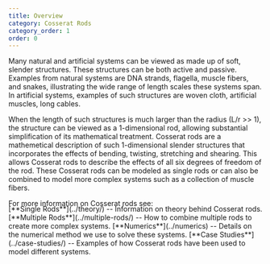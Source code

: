 ```yaml
---
title: Overview
category: Cosserat Rods
category_order: 1
order: 0
---
```


Many natural and artificial systems can be viewed as made up of soft, slender structures. These structures can be both active and passive. Examples from natural systems are DNA strands, flagella, muscle fibers, and snakes, illustrating the wide range of length scales these systems span. In artificial systems, examples of such structures are woven cloth, artificial muscles, long cables. 

When the length of such structures is much larger than the radius (L/r >> 1), the structure can be viewed as a 1-dimensional rod, allowing substantial simplification of its mathematical treatment. Cosserat rods are a mathemetical description of such 1-dimensional slender structures that incorporates the effects of bending, twisting, stretching and shearing. This allows Cosserat rods to describe the effects of all six degrees of freedom of the rod. These Cosserat rods can be modeled as single rods or can also be combined to model more complex systems such as a collection of muscle fibers. 

For more information on Cosserat rods see: 
<div style="margin-top:-15pt"> </div>
[**Single Rods**](../theory/) -- Information on theory behind Cosserat rods.  
[**Multiple Rods**](../multiple-rods/) -- How to combine multiple rods to create more complex systems.  
[**Numerics**](../numerics) -- Details on the numerical method we use to solve these systems.  
[**Case Studies**](../case-studies/) -- Examples of how Cosserat rods have been used to model different systems.  
